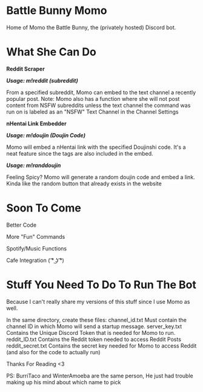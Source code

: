 # Battle Bunny Momo
Home of Momo the Battle Bunny, the (privately hosted) Discord bot. 



# What She Can Do

**Reddit Scraper**


***Usage: m!reddit (subreddit)***
  
From a specified subreddit, Momo can embed to the text channel a recently popular post.
  Note: Momo also has a function where she will not post content from NSFW subreddits unless the text channel the
  command was run on is labeled as an "NSFW" Text Channel in the Channel Settings
  
**nHentai Link Embedder**


***Usage: m!doujin (Doujin Code)***

Momo will embed a nHentai link with the specified Doujinshi code. It's a neat feature since the tags are also included in the embed.

***Usage: m!randdoujin***

Feeling Spicy? Momo will generate a random doujin code and embed a link. Kinda like the random button that already exists in the website

   
# Soon To Come

 Better Code
 
 More "Fun" Commands
 
 Spotify/Music Functions
 
Cafe Integration ( ͡° ͜ʖ ͡°)

# Stuff You Need To Do To Run The Bot

Because I can't really share my versions of this stuff since I use Momo as well.

In the same directory, create these files:
  channel_id.txt          Must contain the channel ID in which Momo will send a startup message.
  server_key.txt          Contains the Unique Discord Token that is needed for Momo to run.
  reddit_ID.txt           Contains the Reddit token needed to access Reddit Posts
  reddit_secret.txt       Contains the secret key needed for Momo to access Reddit (and also for the code to actually run)
  
Thanks For Reading <3

PS: BurriTaco and WinterAmoeba are the same person, He just had trouble making up his mind about which name to pick
